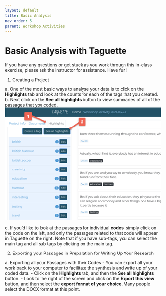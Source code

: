 ```yaml
---
layout: default
title: Basic Analysis
nav_order: 5
parent: Workshop Activities
---
```

# Basic Analysis with Taguette

If you have any questions or get stuck as you work through this in-class exercise, please ask the instructor for assistance.  Have fun!

1. Creating a Project

  a. One of the most basic ways to analyse your data is to click on the **Highlights** tab and look at the counts for each of the tags that you created.
  b. Next click on the **See all highlights** button to view summaries of all of the passages that you coded.
![See all highlights](/images/taguette-basic-1.png)

  c. If you’d like to look at the passages for individual **codes**, simply click on the code on the left, and only the passages related to that code will appear in Taguette on the right. Note that if you have sub-tags, you can select the main tag and all sub tags by clicking on the main tag.

2. Exporting your Passages in Preparation for Writing Up Your Research

  a. Exporting all your Passages with their Codes - You can export all your work back to your computer to facilitate the synthesis and write up of your coded data.
    - Click on the **Highlights** tab, and then the **See all highlights** button.
    - Look to the right of the screen and click on the **Export this view** button, and then select the **export format of your choice**. Many people select the DOCX format at this point.
